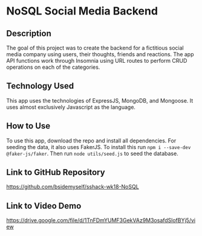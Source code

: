 # NoSQL Social Media Backend
## Description
The goal of this project was to create the backend for a fictitious social media company using users, their thoughts, friends and reactions.  The app API functions work through Insomnia using URL routes to perform CRUD operations on each of the categories.
## Technology Used
This app uses the technologies of ExpressJS, MongoDB, and Mongoose.  It uses almost exclusively Javascript as the language.
## How to Use
To use this app, download the repo and install all dependencies.  For seeding the data, it also uses FakerJS.  To install this run `npm i --save-dev @faker-js/faker`.  Then run `node utils/seed.js` to seed the database.
## Link to GitHub Repository
https://github.com/bsidemyself/sshack-wk18-NoSQL
## Link to Video Demo
https://drive.google.com/file/d/1TnFDmYUMF3GekVAz9M3osafdSlofBYj5/view